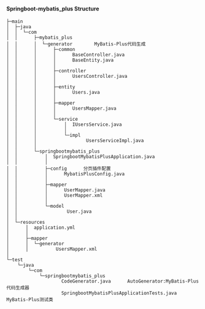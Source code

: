 #### Springboot-mybatis_plus Structure
    ├─main
    │  ├─java
    │  │  └─com
    │  │      ├─mybatis_plus
    │  │      │  └─generator        MyBatis-Plus代码生成
    │  │      │      ├─common
    │  │      │      │      BaseController.java
    │  │      │      │      BaseEntity.java
    │  │      │      │
    │  │      │      ├─controller
    │  │      │      │      UsersController.java
    │  │      │      │
    │  │      │      ├─entity
    │  │      │      │      Users.java
    │  │      │      │
    │  │      │      ├─mapper
    │  │      │      │      UsersMapper.java
    │  │      │      │
    │  │      │      └─service
    │  │      │          │  IUsersService.java
    │  │      │          │
    │  │      │          └─impl
    │  │      │                  UsersServiceImpl.java
    │  │      │
    │  │      └─springbootmybatis_plus
    │  │          │  SpringbootMybatisPlusApplication.java
    │  │          │
    │  │          ├─config      分页插件配置
    │  │          │      MybatisPlusConfig.java
    │  │          │
    │  │          ├─mapper
    │  │          │      UserMapper.java
    │  │          │      UserMapper.xml
    │  │          │
    │  │          └─model
    │  │                  User.java
    │  │
    │  └─resources
    │      │  application.yml
    │      │
    │      ├─mapper
    │      │  └─generator
    │      │          UsersMapper.xml
    │
    └─test
        └─java
            └─com
                └─springbootmybatis_plus
                        CodeGenerator.java      AutoGenerator:MyBatis-Plus代码生成器
                        SpringbootMybatisPlusApplicationTests.java      MyBatis-Plus测试类